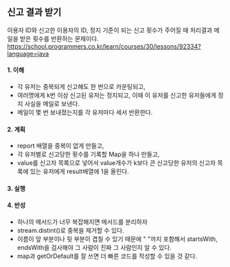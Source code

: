 ## 신고 결과 받기
이용자 ID와 신고한 이용자의 ID, 정지 기준이 되는 신고 횟수가 주어질 때 처리결과 메일을 받은 횟수를 반환하는 문제이다.
https://school.programmers.co.kr/learn/courses/30/lessons/92334?language=java

#### 1. 이해
- 각 유저는 중복되게 신고해도 한 번으로 카운팅되고,
- 여러명에게 k번 이상 신고된 유저는 정지되고, 이때 이 유저를 신고한 유저들에게 정지 사실을 메일로 보낸다.
- 메일이 몇 번 보내졌는지를 각 유저마다 세서 반환한다.

#### 2. 계획
- report 배열을 중복이 없게 만들고,
- 각 유저별로 신고당한 횟수를 기록할 Map을 하나 만들고,
- value를 신고자 목록으로 넣어서 value개수가 k보다 큰 신고당한 유저의 신고자 목록에 있는 유저에게 result배열에 1을 올린다.

#### 3. 실행

#### 4. 반성
- 하나의 메서드가 너무 복잡해지면 메서드를 분리하자
- stream.distint()로 중복을 제거할 수 있다.
- 이름이 앞 부분이나 뒷 부분이 겹칠 수 있기 때문에 " "까지 포함해서 startsWith, endsWith을 검사해야 그 사람이 진짜 그 사람인지 알 수 있다.
- map과 getOrDefault를 잘 쓰면 더 빠른 코드를 작성할 수 있을 것 같다.
